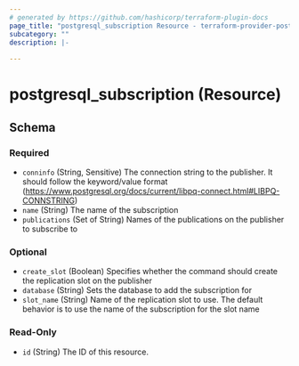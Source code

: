 ```yaml
---
# generated by https://github.com/hashicorp/terraform-plugin-docs
page_title: "postgresql_subscription Resource - terraform-provider-postgresql"
subcategory: ""
description: |-
  
---
```


# postgresql_subscription (Resource)





<!-- schema generated by tfplugindocs -->
## Schema

### Required

- `conninfo` (String, Sensitive) The connection string to the publisher. It should follow the keyword/value format (https://www.postgresql.org/docs/current/libpq-connect.html#LIBPQ-CONNSTRING)
- `name` (String) The name of the subscription
- `publications` (Set of String) Names of the publications on the publisher to subscribe to

### Optional

- `create_slot` (Boolean) Specifies whether the command should create the replication slot on the publisher
- `database` (String) Sets the database to add the subscription for
- `slot_name` (String) Name of the replication slot to use. The default behavior is to use the name of the subscription for the slot name

### Read-Only

- `id` (String) The ID of this resource.
